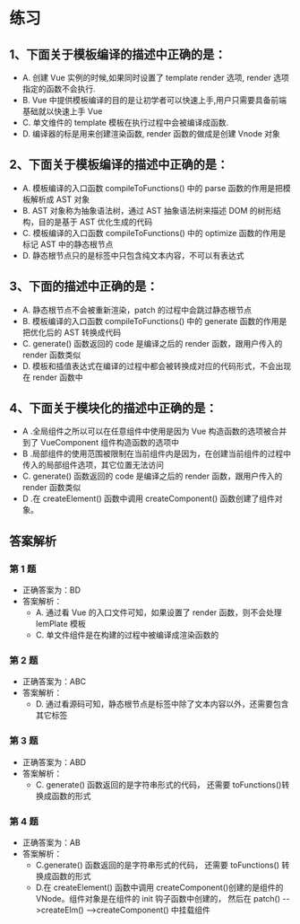 # 练习

## 1、下面关于模板编译的描述中正确的是：

- A. 创建 Vue 实例的时候,如果同时设置了 template render 选项, render 选项指定的函数不会执行.
- B. Vue 中提供模板编译的目的是让初学者可以快速上手,用户只需要具备前端基础就以快速上手 Vue
- C. 单文维件的 template 模板在执行过程中会被编译成函数.
- D. 编译器的标是用来创建渲染函数, render 函数的做成是创建 Vnode 对象

## 2、下面关于模板编译的描述中正确的是：

- A. 模板编译的入口函数 compileToFunctions() 中的 parse 函数的作用是把模板解析成 AST 对象
- B. AST 对象称为抽象语法树，通过 AST 抽象语法树来描述 DOM 的树形结构，目的是基于 AST 优化生成的代码
- C. 模板编译的入口函数 compileToFunctions() 中的 optimize 函数的作用是标记 AST 中的静态根节点
- D. 静态根节点只的是标签中只包含纯文本内容，不可以有表达式

## 3、下面的描述中正确的是：

- A. 静态根节点不会被重新渲染，patch 的过程中会跳过静态根节点
- B. 模板编译的入口函数 compileToFunctions() 中的 generate 函数的作用是把优化后的 AST 转换成代码
- C. generate() 函数返回的 code 是编译之后的 render 函数，跟用户传入的 render 函数类似
- D. 模板和插值表达式在编译的过程中都会被转换成对应的代码形式，不会出现在 render 函数中

## 4、下面关于模块化的描述中正确的是：

- A .全局组件之所以可以在任意组件中使用是因为 Vue 构造函数的选项被合并到了 VueComponent 组件构造函数的选项中
- B .局部组件的使用范围被限制在当前组件内是因为，在创建当前组件的过程中传入的局部组件选项，其它位置无法访问
- C. generate() 函数返回的 code 是编译之后的 render 函数，跟用户传入的 render 函数类似
- D .在 createElement() 函数中调用 createComponent() 函数创建了组件对象。

## 答案解析

### 第 1 题

- 正确答案为：BD
- 答案解析：
  - A. 通过看 Vue 的入口文件可知，如果设置了 render 函数，则不会处理 lemPlate 模板
  - C. 单文件组件是在构建的过程中被编译成渲染函数的

### 第 2 题

- 正确答案为：ABC
- 答案解析：
  - D. 通过看源码可知，静态根节点是标签中除了文本内容以外，还需要包含其它标签

### 第 3 题

- 正确答案为：ABD
- 答案解析：
  - C. generate() 函数返回的是字符串形式的代码， 还需要 toFunctions()转换成函数的形式

### 第 4 题

- 正确答案为：AB
- 答案解析：
  - C.generate() 函数返回的是字符串形式的代码， 还需要 toFunctions() 转换成函数的形式
  - D.在 createElement() 函数中调用 createComponent()创建的是组件的 VNode。组件对象是在组件的 init 钩子函数中创建的， 然后在 patch() -->createElm() -->createComponent() 中挂载组件
